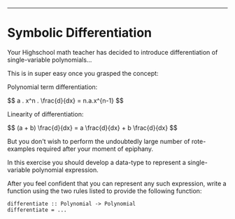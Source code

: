
----

# Symbolic Differentiation

Your Highschool math teacher has decided to introduce differentiation of single-variable polynomials...

This is in super easy once you grasped the concept:

Polynomial term differentiation:

<div class="center"> $$ a . x^n . \frac{d}{dx} = n.a.x^{n-1} $$ </div>

Linearity of differentiation:

<div class="center"> $$ (a + b) \frac{d}{dx} = a \frac{d}{dx} + b \frac{d}{dx} $$ </div>

But you don't wish to perform the undoubtedly large number of rote-examples required after your moment of epiphany.

In this exercise you should develop a data-type to represent a single-variable polynomial expression.

After you feel confident that you can represent any such expression, write
a function using the two rules listed to provide the following function:

~~~{data-language=haskell .nocheck}
differentiate :: Polynomial -> Polynomial
differentiate = ...
~~~

